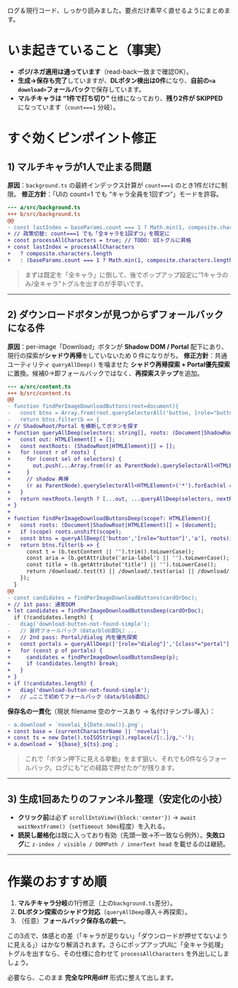 ログ＆現行コード、しっかり読みました。要点だけ素早く直せるようにまとめます。

# いま起きていること（事実）

* **ポジ/ネガ適用は通っています**（read-back一致まで確認OK）。
* **生成→保存も完了**していますが、**DLボタン検出は0件**になり、**自前の`<a download>`フォールバック**で保存しています。
* **マルチキャラは “1件で打ち切り”** 仕様になっており、**残り2件が SKIPPED** になっています（`count===1` 分岐）。

# すぐ効くピンポイント修正

## 1) マルチキャラが1人で止まる問題

**原因**：`background.ts` の最終インデックス計算が `count===1` のとき1件だけに制限。
**修正方針**：「UIの count=1 でも “キャラ全員を1回ずつ”」モードを許容。

```diff
--- a/src/background.ts
+++ b/src/background.ts
@@
- const lastIndex = baseParams.count === 1 ? Math.min(1, composite.characters.length) : composite.characters.length;
+ // 政策切替: count===1 でも「全キャラを1回ずつ」を既定に
+ const processAllCharacters = true; // TODO: UIトグルに昇格
+ const lastIndex = processAllCharacters
+   ? composite.characters.length
+   : (baseParams.count === 1 ? Math.min(1, composite.characters.length) : composite.characters.length);
```

> まずは既定を「全キャラ」に倒して、後でポップアップ設定に“1キャラのみ/全キャラ”トグルを出すのが手早いです。

---

## 2) ダウンロードボタンが見つからずフォールバックになる件

**原因**：per-image「Download」ボタンが **Shadow DOM / Portal** 配下にあり、現行の探索が**シャドウ再帰**をしていないため 0 件になりがち。
**修正方針**：共通ユーティリティ `queryAllDeep()` を噛ませた **シャドウ再帰探索 + Portal優先探索** に置換。候補0→即フォールバックではなく、**再探索ステップ**を追加。

```diff
--- a/src/content.ts
+++ b/src/content.ts
@@
- function findPerImageDownloadButtons(root=document){
-   const btns = Array.from(root.querySelectorAll('button, [role="button"], a'));
-   return btns.filter(b => {
+ // ShadowRoot/Portal を横断してボタンを探す
+ function queryAllDeep(selectors: string[], roots: (Document|ShadowRoot|HTMLElement)[] = [document]): HTMLElement[] {
+   const out: HTMLElement[] = [];
+   const nextRoots: (ShadowRoot|HTMLElement)[] = [];
+   for (const r of roots) {
+     for (const sel of selectors) {
+       out.push(...Array.from((r as ParentNode).querySelectorAll<HTMLElement>(sel)));
+     }
+     // shadow 再帰
+     (r as ParentNode).querySelectorAll<HTMLElement>('*').forEach(el => { if ((el as any).shadowRoot) nextRoots.push((el as any).shadowRoot); });
+   }
+   return nextRoots.length ? [...out, ...queryAllDeep(selectors, nextRoots)] : out;
+ }
+
+ function findPerImageDownloadButtonsDeep(scope?: HTMLElement){
+   const roots: (Document|ShadowRoot|HTMLElement)[] = [document];
+   if (scope) roots.unshift(scope);
+   const btns = queryAllDeep(['button','[role="button"]','a'], roots);
+   return btns.filter(b => {
      const t = (b.textContent || '').trim().toLowerCase();
      const aria = (b.getAttribute('aria-label') || '').toLowerCase();
      const title = (b.getAttribute('title') || '').toLowerCase();
      return /download/.test(t) || /download/.test(aria) || /download/.test(title);
    });
  }
@@
- const candidates = findPerImageDownloadButtons(cardOrDoc);
+ // 1st pass: 通常DOM
+ let candidates = findPerImageDownloadButtonsDeep(cardOrDoc);
  if (!candidates.length) {
-   diag('download-button-not-found-simple');
-   // 最終フォールバック（data/blob直DL）...
+   // 2nd pass: Portal/dialog 内を優先探索
+   const portals = queryAllDeep(['[role="dialog"]','[class*="portal"]','[class*="popover"]']);
+   for (const p of portals) {
+     candidates = findPerImageDownloadButtonsDeep(p);
+     if (candidates.length) break;
+   }
+ }
+ if (!candidates.length) {
+   diag('download-button-not-found-simple');
+   // …ここで初めてフォールバック（data/blob直DL）
```

**保存名の一貫化**（現状 filename 空のケースあり → 名付けテンプレ導入）：

```diff
- a.download = `novelai_${Date.now()}.png`;
+ const base = (currentCharacterName || 'novelai');
+ const ts = new Date().toISOString().replace(/[:.]/g,'-');
+ a.download = `${base}_${ts}.png`;
```

> これで「ボタン押下に見える挙動」をまず狙い、それでも0件ならフォールバック。ログにも“どの経路で押せたか”が残ります。

---

## 3) 生成1回あたりのファンネル整理（安定化の小技）

* **クリック前**は必ず `scrollIntoView({block:'center'})` → `await waitNextFrame()`（`setTimeout 50ms`程度）を入れる。
* **読戻し厳格化**は既に入っており有効（先頭一致→不一致なら例外）。**失敗ログ**に `z-index / visible / DOMPath / innerText head` を載せるのは継続。

---

# 作業のおすすめ順

1. **マルチキャラ分岐**の1行修正（上の`background.ts`差分）。
2. **DLボタン探索のシャドウ対応**（`queryAllDeep`導入＋再探索）。
3. （任意）**フォールバック保存名の統一**。

この3点で、体感との差（「キャラが足りない」「ダウンロードが押せてないように見える」）はかなり解消されます。さらにポップアップUIに「全キャラ処理」トグルを出すなら、その仕様に合わせて `processAllCharacters` を外出しにしましょう。

必要なら、このまま **完全なPR用diff** 形式に整えて出します。
